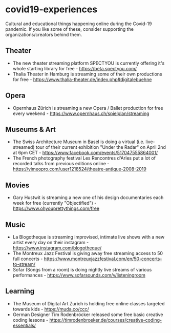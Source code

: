 # covid19-experiences

Cultural and educational things happening online during the Covid-19 pandemic. If you like some of these, consider supporting the organizations/creators behind them.


## Theater

- The new theater streaming platform SPECTYOU is currently offering it's whole starting library for free - https://beta.spectyou.com/
- Thalia Theater in Hamburg is streaming some of their own productions for free - https://www.thalia-theater.de/index.php#digitalebuehne

## Opera

- Opernhaus Zürich is streaming a new Opera / Ballet production for free every weekend - https://www.opernhaus.ch/spielplan/streaming


## Museums & Art

- The Swiss Architecture Museum in Basel is doing a virtual (i.e. live-streamed) tour of their current exhibition "Under the Radar" on April 2nd at 6pm CET - https://www.facebook.com/events/517047555864001/
- The French photography festival Les Rencontres d'Arles put a lot of recorded talks from previous editions online - https://vimeopro.com/user1218524/theatre-antique-2008-2019


## Movies

- Gary Hustwit is streaming a new one of his design documentaries each week for free (currently "Objectified") - https://www.ohyouprettythings.com/free


## Music

- La Blogotheque is streaming improvised, intimate live shows with a new artist every day on their instagram - https://www.instagram.com/blogotheque/
- The Montreux Jazz Festival is giving away free streaming access to 50 full concerts - https://www.montreuxjazzfestival.com/en/50-concerts-to-stream/
- Sofar (Songs from a room) is doing nightly live streams of various performances - https://www.sofarsounds.com/v/listeningroom


## Learning

- The Museum of Digital Art Zurich is holding free online classes targeted towards kids - https://muda.co/ccc/
- German Designer Tim Rodenbröcker released some free basic creative coding lessons - https://timrodenbroeker.de/courses/creative-coding-essentials/

